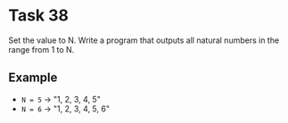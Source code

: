 # Task 38

Set the value to N. Write a program that outputs all natural numbers in the range
from 1 to N.

## Example

- `N = 5` -> "1, 2, 3, 4, 5"
- `N = 6` -> "1, 2, 3, 4, 5, 6"
